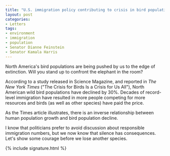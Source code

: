 ```yaml
---
title: "U.S. immigration policy contributing to crisis in bird populations"
layout: post
categories:
- Letters
tags:
- environment
- immigration
- population
- Senator Dianne Feinstein
- Senator Kamala Harris
---
```


North America's bird populations are being pushed by us to the edge of extinction. Will you stand up to confront the elephant in the room?

According to a study released in Science Magazine, and reported in *The New York Times* ("The Crisis for Birds Is a Crisis for Us All"), North American wild bird populations have declined by 30%. Decades of record-level immigration have resulted in more people competing for more resources and birds (as well as other species) have paid the price.

As the Times article illustrates, there is an inverse relationship between human population growth and bird population decline.

I know that politicians prefer to avoid discussion about responsible immigration numbers, but we now know that silence has consequences. Let's show some courage before we lose another species.

{% include signature.html %}
